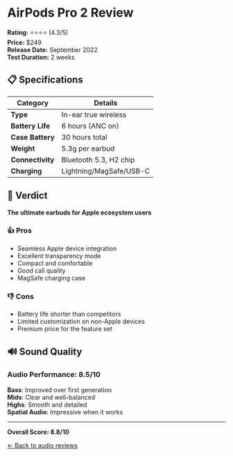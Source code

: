 # AirPods Pro 2 Review

**Rating:** ⭐⭐⭐⭐ (4.3/5)  
**Price:** $249  
**Release Date:** September 2022  
**Test Duration:** 2 weeks  

## 📋 Specifications

| Category | Details |
|----------|---------|
| **Type** | In-ear true wireless |
| **Battery Life** | 6 hours (ANC on) |
| **Case Battery** | 30 hours total |
| **Weight** | 5.3g per earbud |
| **Connectivity** | Bluetooth 5.3, H2 chip |
| **Charging** | Lightning/MagSafe/USB-C |

## 🎯 Verdict

**The ultimate earbuds for Apple ecosystem users**

### 👍 Pros
- Seamless Apple device integration
- Excellent transparency mode
- Compact and comfortable
- Good call quality
- MagSafe charging case

### 👎 Cons
- Battery life shorter than competitors
- Limited customization on non-Apple devices
- Premium price for the feature set

## 🔊 Sound Quality

### **Audio Performance: 8.5/10**

**Bass**: Improved over first generation  
**Mids**: Clear and well-balanced  
**Highs**: Smooth and detailed  
**Spatial Audio**: Impressive when it works

---

**Overall Score: 8.8/10**

[← Back to audio reviews](../)